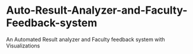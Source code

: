 # Auto-Result-Analyzer-and-Faculty-Feedback-system
An Automated Result analyzer and Faculty feedback system with Visualizations

